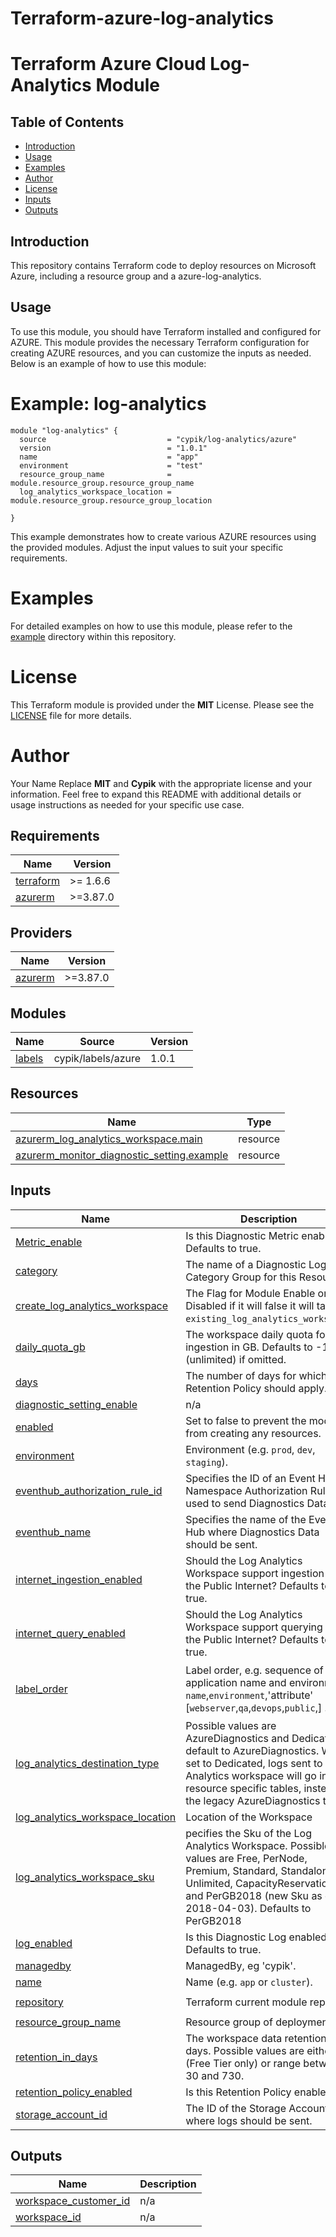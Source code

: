 # Terraform-azure-log-analytics

# Terraform Azure Cloud Log-Analytics Module

## Table of Contents
- [Introduction](#introduction)
- [Usage](#usage)
- [Examples](#examples)
- [Author](#author)
- [License](#license)
- [Inputs](#inputs)
- [Outputs](#outputs)

## Introduction
This repository contains Terraform code to deploy resources on Microsoft Azure, including a resource group and a azure-log-analytics.

## Usage
To use this module, you should have Terraform installed and configured for AZURE. This module provides the necessary Terraform configuration
for creating AZURE resources, and you can customize the inputs as needed. Below is an example of how to use this module:

# Example: log-analytics

```hcl
module "log-analytics" {
  source                           = "cypik/log-analytics/azure"
  version                          = "1.0.1"
  name                             = "app"
  environment                      = "test"
  resource_group_name              = module.resource_group.resource_group_name
  log_analytics_workspace_location = module.resource_group.resource_group_location

}
```
This example demonstrates how to create various AZURE resources using the provided modules. Adjust the input values to suit your specific requirements.

# Examples
For detailed examples on how to use this module, please refer to the [example](https://github.com/cypik/terraform-azure-log-analytics/blob/master/_example) directory within this repository.

# License
This Terraform module is provided under the **MIT** License. Please see the [LICENSE](https://github.com/cypik/terraform-azure-log-analytics/blob/master/LICENSE) file for more details.

# Author
Your Name
Replace **MIT** and **Cypik** with the appropriate license and your information. Feel free to expand this README with additional details or usage instructions as needed for your specific use case.

<!-- BEGIN_TF_DOCS -->
## Requirements

| Name | Version |
|------|---------|
| <a name="requirement_terraform"></a> [terraform](#requirement\_terraform) | >= 1.6.6 |
| <a name="requirement_azurerm"></a> [azurerm](#requirement\_azurerm) | >=3.87.0 |

## Providers

| Name | Version |
|------|---------|
| <a name="provider_azurerm"></a> [azurerm](#provider\_azurerm) | >=3.87.0 |

## Modules

| Name | Source | Version |
|------|--------|---------|
| <a name="module_labels"></a> [labels](#module\_labels) | cypik/labels/azure | 1.0.1 |

## Resources

| Name | Type |
|------|------|
| [azurerm_log_analytics_workspace.main](https://registry.terraform.io/providers/hashicorp/azurerm/latest/docs/resources/log_analytics_workspace) | resource |
| [azurerm_monitor_diagnostic_setting.example](https://registry.terraform.io/providers/hashicorp/azurerm/latest/docs/resources/monitor_diagnostic_setting) | resource |

## Inputs

| Name | Description | Type | Default | Required |
|------|-------------|------|---------|:--------:|
| <a name="input_Metric_enable"></a> [Metric\_enable](#input\_Metric\_enable) | Is this Diagnostic Metric enabled? Defaults to true. | `bool` | `true` | no |
| <a name="input_category"></a> [category](#input\_category) | The name of a Diagnostic Log Category Group for this Resource. | `string` | `null` | no |
| <a name="input_create_log_analytics_workspace"></a> [create\_log\_analytics\_workspace](#input\_create\_log\_analytics\_workspace) | The Flag for Module Enable or Disabled if it will false it will take `existing_log_analytics_workspace`. | `bool` | `true` | no |
| <a name="input_daily_quota_gb"></a> [daily\_quota\_gb](#input\_daily\_quota\_gb) | The workspace daily quota for ingestion in GB. Defaults to -1 (unlimited) if omitted. | `string` | `"-1"` | no |
| <a name="input_days"></a> [days](#input\_days) | The number of days for which this Retention Policy should apply. | `number` | `"90"` | no |
| <a name="input_diagnostic_setting_enable"></a> [diagnostic\_setting\_enable](#input\_diagnostic\_setting\_enable) | n/a | `bool` | `true` | no |
| <a name="input_enabled"></a> [enabled](#input\_enabled) | Set to false to prevent the module from creating any resources. | `bool` | `true` | no |
| <a name="input_environment"></a> [environment](#input\_environment) | Environment (e.g. `prod`, `dev`, `staging`). | `string` | `""` | no |
| <a name="input_eventhub_authorization_rule_id"></a> [eventhub\_authorization\_rule\_id](#input\_eventhub\_authorization\_rule\_id) | Specifies the ID of an Event Hub Namespace Authorization Rule used to send Diagnostics Data. | `string` | `null` | no |
| <a name="input_eventhub_name"></a> [eventhub\_name](#input\_eventhub\_name) | Specifies the name of the Event Hub where Diagnostics Data should be sent. | `string` | `null` | no |
| <a name="input_internet_ingestion_enabled"></a> [internet\_ingestion\_enabled](#input\_internet\_ingestion\_enabled) | Should the Log Analytics Workspace support ingestion over the Public Internet? Defaults to true. | `bool` | `true` | no |
| <a name="input_internet_query_enabled"></a> [internet\_query\_enabled](#input\_internet\_query\_enabled) | Should the Log Analytics Workspace support querying over the Public Internet? Defaults to true. | `bool` | `true` | no |
| <a name="input_label_order"></a> [label\_order](#input\_label\_order) | Label order, e.g. sequence of application name and environment `name`,`environment`,'attribute' [`webserver`,`qa`,`devops`,`public`,] . | `list(any)` | <pre>[<br>  "name",<br>  "environment"<br>]</pre> | no |
| <a name="input_log_analytics_destination_type"></a> [log\_analytics\_destination\_type](#input\_log\_analytics\_destination\_type) | Possible values are AzureDiagnostics and Dedicated, default to AzureDiagnostics. When set to Dedicated, logs sent to a Log Analytics workspace will go into resource specific tables, instead of the legacy AzureDiagnostics table. | `string` | `"AzureDiagnostics"` | no |
| <a name="input_log_analytics_workspace_location"></a> [log\_analytics\_workspace\_location](#input\_log\_analytics\_workspace\_location) | Location of the Workspace | `string` | `"West Us"` | no |
| <a name="input_log_analytics_workspace_sku"></a> [log\_analytics\_workspace\_sku](#input\_log\_analytics\_workspace\_sku) | pecifies the Sku of the Log Analytics Workspace. Possible values are Free, PerNode, Premium, Standard, Standalone, Unlimited, CapacityReservation, and PerGB2018 (new Sku as of 2018-04-03). Defaults to PerGB2018 | `string` | `"PerGB2018"` | no |
| <a name="input_log_enabled"></a> [log\_enabled](#input\_log\_enabled) | Is this Diagnostic Log enabled? Defaults to true. | `string` | `true` | no |
| <a name="input_managedby"></a> [managedby](#input\_managedby) | ManagedBy, eg 'cypik'. | `string` | `"Cypik"` | no |
| <a name="input_name"></a> [name](#input\_name) | Name  (e.g. `app` or `cluster`). | `string` | `""` | no |
| <a name="input_repository"></a> [repository](#input\_repository) | Terraform current module repo | `string` | `"https://github.com/cypik/terraform-azure-log-analytics"` | no |
| <a name="input_resource_group_name"></a> [resource\_group\_name](#input\_resource\_group\_name) | Resource group of deployment | `string` | `""` | no |
| <a name="input_retention_in_days"></a> [retention\_in\_days](#input\_retention\_in\_days) | The workspace data retention in days. Possible values are either 7 (Free Tier only) or range between 30 and 730. | `number` | `null` | no |
| <a name="input_retention_policy_enabled"></a> [retention\_policy\_enabled](#input\_retention\_policy\_enabled) | Is this Retention Policy enabled? | `bool` | `false` | no |
| <a name="input_storage_account_id"></a> [storage\_account\_id](#input\_storage\_account\_id) | The ID of the Storage Account where logs should be sent. | `string` | `null` | no |

## Outputs

| Name | Description |
|------|-------------|
| <a name="output_workspace_customer_id"></a> [workspace\_customer\_id](#output\_workspace\_customer\_id) | n/a |
| <a name="output_workspace_id"></a> [workspace\_id](#output\_workspace\_id) | n/a |
<!-- END_TF_DOCS -->
